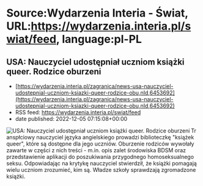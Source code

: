 # Source:Wydarzenia Interia - Świat, URL:https://wydarzenia.interia.pl/swiat/feed, language:pl-PL

## USA: Nauczyciel udostępniał uczniom książki queer. Rodzice oburzeni
 - [https://wydarzenia.interia.pl/zagranica/news-usa-nauczyciel-udostepnial-uczniom-ksiazki-queer-rodzice-obu,nId,6453692](https://wydarzenia.interia.pl/zagranica/news-usa-nauczyciel-udostepnial-uczniom-ksiazki-queer-rodzice-obu,nId,6453692)
 - RSS feed: https://wydarzenia.interia.pl/swiat/feed
 - date published: 2022-12-05 07:15:08+00:00

<p><a href="https://wydarzenia.interia.pl/zagranica/news-usa-nauczyciel-udostepnial-uczniom-ksiazki-queer-rodzice-obu,nId,6453692"><img align="left" alt="USA: Nauczyciel udostępniał uczniom książki queer. Rodzice oburzeni" src="https://i.iplsc.com/usa-nauczyciel-udostepnial-uczniom-ksiazki-queer-rodzice-obu/000GFW1P1CL2HB2C-C321.jpg" /></a>Transpłciowy nauczyciel języka angielskiego prowadzi biblioteczkę &quot;książek queer&quot;, które są dostępne dla jego uczniów. Oburzenie rodziców wywołały zawarte w części z nich treści - m.in. opis zalet środowiska BDSM oraz przedstawienie aplikacji do poszukiwania przygodnego homoseksualnego seksu. Odpowiadając na krytykę nauczyciel stwierdził, że książki pomagają wielu uczniom zrozumieć, kim są. Władze szkoły sprawdzają zgromadzone książki. 

</p><br clear="all" />

